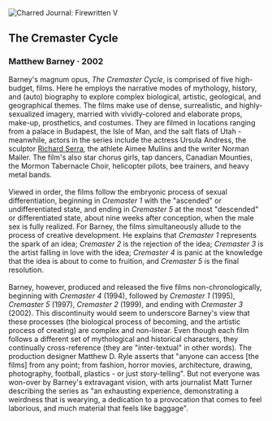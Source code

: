 <div class="artwork-of-the-day">
  <div class="container">
    <div class="img-wrapper">
      <img
        src="https://uploads5.wikiart.org/00324/images/matthew-barney/64479168-e9e4-4c5c-8779-9342c479ee50-1632x2040.jpeg!Large.jpeg"
        alt="Charred Journal: Firewritten V" />
    </div>
    <div class="artwork-detail">
      <div class="artwork-origin"> 
        <h2 class="artwork-name">The Cremaster Cycle</h2>
        <h3 class="artist">
          Matthew Barney
                    ·  2002
        </h3>
      </div>
      <p class="description">
        <span class="artwork-description-text ng-binding" ng-bind-html="viewModel.ArtworkOfTheDay.Description | unsafe">Barney's magnum opus, <i>The Cremaster Cycle</i>, is comprised of five high-budget, films. Here he employs the narrative modes of mythology, history, and (auto) biography to explore complex biological, artistic, geological, and geographical themes. The films make use of dense, surrealistic, and highly-sexualized imagery, married with vividly-colored and elaborate props, make-up, prosthetics, and costumes. They are filmed in locations ranging from a palace in Budapest, the Isle of Man, and the salt flats of Utah - meanwhile, actors in the series include the actress Ursula Andress, the sculptor <a target="_blank" href="https://www.wikiart.org/en/richard-serra">Richard Serra</a>, the athlete Aimee Mullins and the writer Norman Mailer. The film's also star chorus girls, tap dancers, Canadian Mounties, the Mormon Tabernacle Choir, helicopter pilots, bee trainers, and heavy metal bands.<br><br>Viewed in order, the films follow the embryonic process of sexual differentiation, beginning in <i>Cremaster 1</i> with the "ascended" or undifferentiated state, and ending in <i>Cremaster 5</i> at the most "descended" or differentiated state, about nine weeks after conception, when the male sex is fully realized. For Barney, the films simultaneously allude to the process of creative development. He explains that <i>Cremaster 1</i> represents the spark of an idea; <i>Cremaster 2</i> is the rejection of the idea; <i>Cremaster 3</i> is the artist falling in love with the idea; <i>Cremaster 4</i> is panic at the knowledge that the idea is about to come to fruition, and <i>Cremaster 5</i> is the final resolution.<br><br>Barney, however, produced and released the five films non-chronologically, beginning with <i>Cremaster 4</i> (1994), followed by <i>Cremaster 1</i> (1995), <i>Cremaster 5</i> (1997), <i>Cremaster 2</i> (1999), and ending with <i>Cremaster 3</i> (2002). This discontinuity would seem to underscore Barney's view that these processes (the biological process of becoming, and the artistic process of creating) are complex and non-linear. Even though each film follows a different set of mythological and historical characters, they continually cross-reference (they are "inter-textual" in other words). The production designer Matthew D. Ryle asserts that "anyone can access [the films] from any point; from fashion, horror movies, architecture, drawing, photography, football, plastics - or just story-telling". But not everyone was won-over by Barney's extravagant vision, with arts journalist Matt Turner describing the series as "an exhausting experience, demonstrating a weirdness that is wearying, a dedication to a provocation that comes to feel laborious, and much material that feels like baggage".</span>
                        <div class="text-shadow-container" ng-show="showShadow" style=""></div>
      </p>
    </div>
  </div>

</div>

